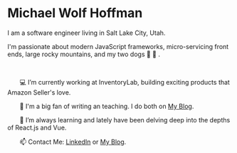 # Michael Wolf Hoffman 

<p>
I am a software engineer living in Salt Lake City, Utah.

I'm passionate about modern JavaScript frameworks, micro-servicing front ends, large rocky mountains, and my two dogs :dog:  :dog: .
</p>

<br/>


&nbsp;&nbsp;&nbsp;&nbsp;&nbsp;&nbsp;  💻 I’m currently working at InventoryLab, building exciting products that Amazon Seller's love.
 
&nbsp;&nbsp;&nbsp;&nbsp;&nbsp;&nbsp;  📝 I'm a big fan of writing an teaching. I do both on [My Blog](https://codewithwolf.com/).
 
&nbsp;&nbsp;&nbsp;&nbsp;&nbsp;&nbsp;  🔎 I’m always learning and lately have been delving deep into the depths of React.js and Vue.
    
&nbsp;&nbsp;&nbsp;&nbsp;&nbsp;&nbsp;   📫 Contact Me: [LinkedIn](https://www.linkedin.com/in/mwhoffman/) or [My Blog](https://codewithwolf.com/).
